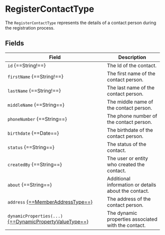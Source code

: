 # RegisterContactType

The `RegisterContactType` represents the details of a contact person during the registration process. 

## Fields

| Field                                                                                                         | Description                                           |
|---------------------------------------------------------------------------------------------------------------|-------------------------------------------------------|
| `id` {==String!==}                                                                                            | The Id of the contact.                                |
| `firstName` {==String!==}                                                                                     | The first name of the contact person.                 |
| `lastName` {==String!==}                                                                                      | The last name of the contact person.                  |
| `middleName` {==String==}                                                                                     | The middle name of the contact person.                |
| `phoneNumber` {==String==}                                                                                    | The phone number of the contact person.               |
| `birthdate` {==Date==}                                                                                        | The birthdate of the contact person.                  |
| `status` {==String==}                                                                                         | The status of the contact.                            |
| `createdBy` {==String==}                                                                                      | The user or entity who created the contact.           |
| `about` {==String==}                                                                                          | Additional information or details about the contact.  |
| `address` [{==MemberAddressType==}](MemberAddressType.md)                                                     | The address of the contact person.                    |
| `dynamicProperties(...)` [{==DynamicPropertyValueType==}](../../Cart/objects/dynamic-property-value-type.md)  | The dynamic properties associated with the contact.   |


